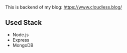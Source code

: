This is backend of my blog: https://www.cloudless.blog/

## Used Stack

-   Node.js
-   Express
-   MongoDB
